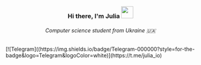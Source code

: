 <h3 align="center">Hi there, I'm Julia</a> 
<img src="https://github.com/blackcater/blackcater/raw/main/images/Hi.gif" height="32"/></h3>
<h6 align="center">Computer science student from Ukraine 🇺🇦</h6>
[![Telegram]((https://img.shields.io/badge/Telegram-000000?style=for-the-badge&logo=Telegram&logoColor=white)](https://t.me/julia_io)
